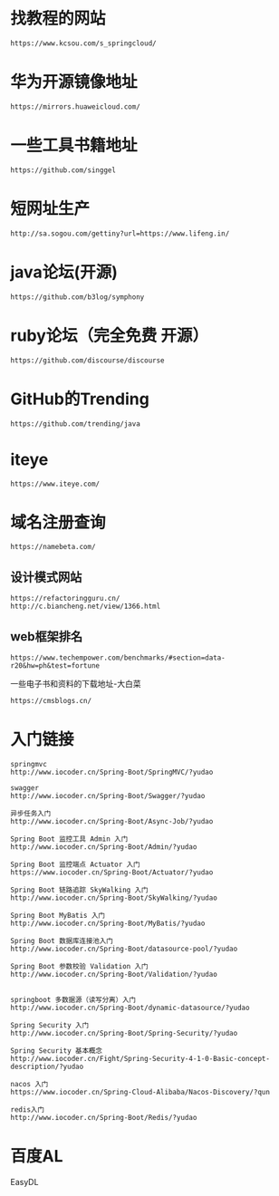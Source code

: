 

# 找教程的网站

```
https://www.kcsou.com/s_springcloud/
```

# 华为开源镜像地址

```
https://mirrors.huaweicloud.com/
```

# 一些工具书籍地址
```
https://github.com/singgel
```

# 短网址生产
```
http://sa.sogou.com/gettiny?url=https://www.lifeng.in/
```

# java论坛(开源)
```
https://github.com/b3log/symphony
```
# ruby论坛（完全免费  开源）
```
https://github.com/discourse/discourse
```

# GitHub的Trending
```
https://github.com/trending/java
```

# iteye
```
https://www.iteye.com/
```

# 域名注册查询

```
https://namebeta.com/
```

## 设计模式网站

```
https://refactoringguru.cn/
http://c.biancheng.net/view/1366.html
```

## web框架排名

```
https://www.techempower.com/benchmarks/#section=data-r20&hw=ph&test=fortune
```
一些电子书和资料的下载地址-大白菜
```
https://cmsblogs.cn/
```

# 入门链接
```$xslt
springmvc 
http://www.iocoder.cn/Spring-Boot/SpringMVC/?yudao

swagger
http://www.iocoder.cn/Spring-Boot/Swagger/?yudao

异步任务入门
http://www.iocoder.cn/Spring-Boot/Async-Job/?yudao

Spring Boot 监控工具 Admin 入门
http://www.iocoder.cn/Spring-Boot/Admin/?yudao

Spring Boot 监控端点 Actuator 入门
https://www.iocoder.cn/Spring-Boot/Actuator/?yudao

Spring Boot 链路追踪 SkyWalking 入门
http://www.iocoder.cn/Spring-Boot/SkyWalking/?yudao

Spring Boot MyBatis 入门
http://www.iocoder.cn/Spring-Boot/MyBatis/?yudao

Spring Boot 数据库连接池入门
http://www.iocoder.cn/Spring-Boot/datasource-pool/?yudao

Spring Boot 参数校验 Validation 入门
http://www.iocoder.cn/Spring-Boot/Validation/?yudao


springboot 多数据源（读写分离）入门
http://www.iocoder.cn/Spring-Boot/dynamic-datasource/?yudao

Spring Security 入门
http://www.iocoder.cn/Spring-Boot/Spring-Security/?yudao

Spring Security 基本概念
http://www.iocoder.cn/Fight/Spring-Security-4-1-0-Basic-concept-description/?yudao

nacos 入门
https://www.iocoder.cn/Spring-Cloud-Alibaba/Nacos-Discovery/?qun

redis入门
http://www.iocoder.cn/Spring-Boot/Redis/?yudao

```



#  百度AL

EasyDL